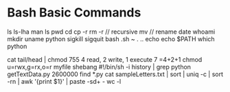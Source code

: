 # Bash Basic Commands

ls 
ls-lha
man ls
pwd
cd
cp -r
rm -r
// recursive
mv  // rename
date
whoami
mkdir
uname
python 
sigkill
sigquit
bash .sh
~ . ..
echo
echo $PATH
which python
>
>>
cat
tail/head
|
chmod 755
4 read, 2 write, 1 execute 7 =4+2+1
chmod u=rwx,g=rx,o=r myfile
shebang
#!/bin/sh
-i
history | grep
python getTextData.py 2600000
find *.py
cat sampleLetters.txt | sort | uniq -c | sort -rn | awk '{print $1}' | paste -sd+ -
wc -l 
